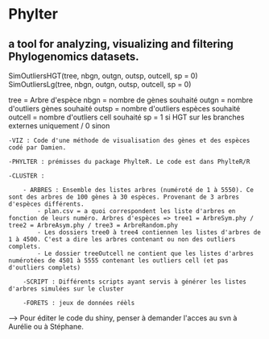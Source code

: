 # Phylter
## a tool for analyzing, visualizing and filtering Phylogenomics datasets. 

SimOutliersHGT(tree, nbgn, outgn, outsp, outcell, sp = 0)
SimOutliersLg(tree, nbgn, outgn, outsp, outcell, sp = 0)

tree = Arbre d'espèce
nbgn = nombre de gènes souhaité
outgn = nombre d'outliers gènes souhaité
outsp = nombre d'outliers espèces souhaité
outcell = nombre d'outliers cell souhaité
sp = 1 si HGT sur les branches externes uniquement / 0 sinon

	-VIZ : Code d'une méthode de visualisation des gènes et des espèces codé par Damien.

	-PHYLTER : prémisses du package PhylteR. Le code est dans PhylteR/R

	-CLUSTER :

		- ARBRES : Ensemble des listes arbres (numéroté de 1 à 5550). Ce sont des arbres de 100 gènes à 30 espèces. Provenant de 3 arbres d'espèces différents.
			- plan.csv = a quoi correspondent les liste d'arbres en fonction de leurs numéro. Arbres d'espèces => tree1 = ArbreSym.phy / tree2 = ArbreAsym.phy / tree3 = ArbreRandom.phy
			- Les dossiers tree0 à tree4 contiennen les listes d'arbres de 1 à 4500. C'est a dire les arbres contenant ou non des outliers complets.
			- Le dossier treeOutcell ne contient que les listes d'arbres numérotées de 4501 à 5555 contenant les outliers cell (et pas d'outliers complets)

		-SCRIPT : Différents scripts ayant servis à générer les listes d'arbres simulées sur le cluster
		
		-FORETS : jeux de données réèls
		

--> Pour éditer le code du shiny, penser à demander l'acces au svn à Aurélie ou à Stéphane.

